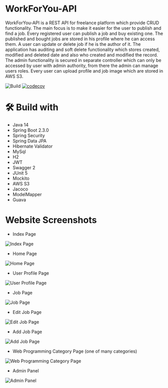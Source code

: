 # WorkForYou-API

WorkForYou-API is a REST API for freelance platform which provide CRUD functionality. The main focus is to make it easier for the user to publish and find a job. Every registered user can publish a job and buy existing one. The published and bought jobs are stored in his profile where he can access them. A user can update or delete job if he is the author of it. The application has auditing and soft delete functionality which stores created, modified and deleted date and also who created and modified the record. The admin functionality is secured in separate controller which can only be accessed by user with admin authority, from there the admin can manage users roles. Every user can upload profile and job image which are stored in AWS S3.

![Build](https://github.com/radichev/WorkForYou-API/workflows/Build/badge.svg?branch=master&event=push) [![codecov](https://codecov.io/gh/radichev/WorkForYou-API/branch/master/graph/badge.svg)](https://codecov.io/gh/radichev/WorkForYou-API)

# :hammer_and_wrench: Build with
- Java 14
- Spring Boot 2.3.0
- Spring Security
- Spring Data JPA
- Hibernate Validator
- MySql
- H2
- JWT
- Swagger 2
- JUnit 5
- Mockito
- AWS S3
- Jacoco
- ModelMapper
- Guava

# Website Screenshots
- Index Page

![Index Page](https://github.com/radichev/WorkForYou-API/blob/master/src/main/resources/static/screenshots/index.jpg)

- Home Page

![Home Page](https://github.com/radichev/WorkForYou-API/blob/master/src/main/resources/static/screenshots/home%20page.png)

- User Profile Page

![User Profile Page](https://github.com/radichev/WorkForYou-API/blob/master/src/main/resources/static/screenshots/user%20profile.png)

- Job Page

![Job Page](https://github.com/radichev/WorkForYou-API/blob/master/src/main/resources/static/screenshots/job.jpg)

- Edit Job Page

![Edit Job Page](https://github.com/radichev/WorkForYou-API/blob/master/src/main/resources/static/screenshots/edit%20job.jpg)

- Add Job Page

![Add Job Page](https://github.com/radichev/WorkForYou-API/blob/master/src/main/resources/static/screenshots/add%20job.jpg)

- Web Programming Category Page (one of many categories)

![Web Programming Category Page](https://github.com/radichev/WorkForYou-API/blob/master/src/main/resources/static/screenshots/web%20programming%20category.jpg)

- Admin Panel

![Admin Panel](https://github.com/radichev/WorkForYou-API/blob/master/src/main/resources/static/screenshots/admin%20panel.jpg)

